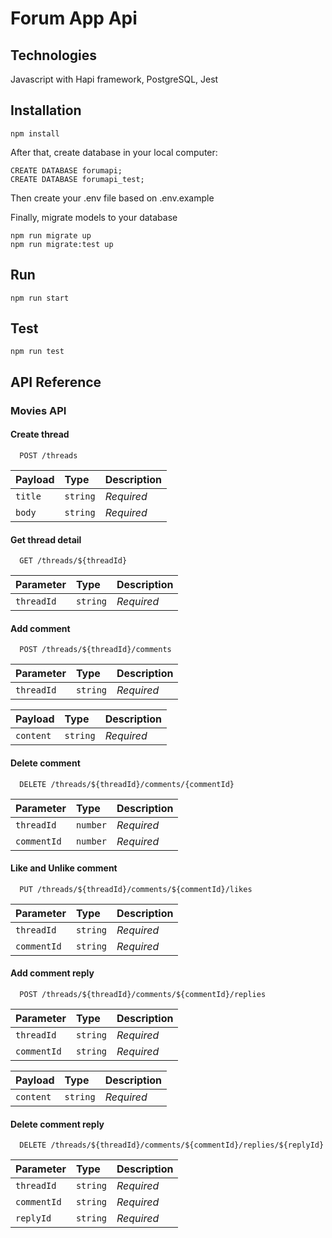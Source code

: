 # Forum App Api

## Technologies
Javascript with Hapi framework, PostgreSQL, Jest


## Installation

```
npm install
```
After that, create database in your local computer:
```
CREATE DATABASE forumapi;
CREATE DATABASE forumapi_test;
```
Then create your .env file based on .env.example

Finally, migrate models to your database
```
npm run migrate up
npm run migrate:test up
```

## Run

```
npm run start
```

## Test

```
npm run test
```
## API Reference

### Movies API
#### Create thread

```
  POST /threads
```

| Payload | Type     | Description                       |
| :-------- | :------- | :-------------------------------- |
| `title`      | `string` | *Required* |
| `body`      | `string` | *Required* |



#### Get thread detail

```
  GET /threads/${threadId}
```

| Parameter | Type     | Description                       |
| :-------- | :------- | :-------------------------------- |
| `threadId`      | `string` | *Required* |


#### Add comment

```
  POST /threads/${threadId}/comments
```

| Parameter | Type     | Description                       |
| :-------- | :------- | :-------------------------------- |
| `threadId`      | `string` | *Required* |

| Payload | Type     | Description                       |
| :-------- | :------- | :-------------------------------- |
| `content`      | `string` | *Required* |

#### Delete comment

```
  DELETE /threads/${threadId}/comments/{commentId}
```

| Parameter | Type     | Description                       |
| :-------- | :------- | :-------------------------------- |
| `threadId`      | `number` | *Required* |
| `commentId`      | `number` | *Required* |

#### Like and Unlike comment

```
  PUT /threads/${threadId}/comments/${commentId}/likes
```

| Parameter | Type     | Description                       |
| :-------- | :------- | :-------------------------------- |
| `threadId`      | `string` | *Required* |
| `commentId`      | `string` | *Required* |

#### Add comment reply

```
  POST /threads/${threadId}/comments/${commentId}/replies
```

| Parameter | Type     | Description                       |
| :-------- | :------- | :-------------------------------- |
| `threadId`      | `string` | *Required* |
| `commentId`      | `string` | *Required* |

| Payload | Type     | Description                       |
| :-------- | :------- | :-------------------------------- |
| `content`      | `string` | *Required* |

#### Delete comment reply

```
  DELETE /threads/${threadId}/comments/${commentId}/replies/${replyId}
```

| Parameter | Type     | Description                       |
| :-------- | :------- | :-------------------------------- |
| `threadId`      | `string` | *Required* |
| `commentId`      | `string` | *Required* |
| `replyId`      | `string` | *Required* |
